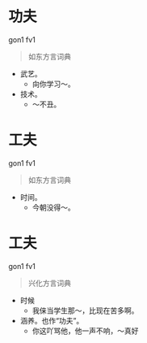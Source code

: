 # 功夫
gon1 fv1
> 如东方言词典
- 武艺。
  - 向你学习～。
- 技术。
  - ～不丑。

# 工夫
gon1 fv1
> 如东方言词典
- 时间。
  - 今朝没得～。

# 工夫
gon1 fv1
> 兴化方言词典
- 时候
  - 我俫当学生那～，比现在苦多啊。
- 涵养。也作“功夫”。
  - 你这吖骂他，他一声不响，～真好

